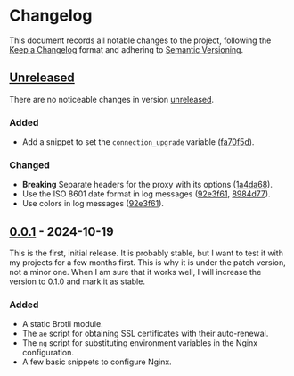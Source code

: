 # Changelog

This document records all notable changes to the project, following the [Keep a Changelog] format and adhering to [Semantic Versioning].

## [Unreleased]

There are no noticeable changes in version [unreleased].

### Added

- Add a snippet to set the `connection_upgrade` variable ([fa70f5d]).

### Changed

- **Breaking** Separate headers for the proxy with its options ([1a4da68]).
- Use the ISO 8601 date format in log messages ([92e3f61], [8984d77]).
- Use colors in log messages ([92e3f61]).

## [0.0.1] - 2024-10-19

This is the first, initial release. It is probably stable, but I want to test it with my projects for a few months first. This is why it is under the patch version, not a minor one. When I am sure that it works well, I will increase the version to 0.1.0 and mark it as stable.

### Added

- A static Brotli module.
- The `ae` script for obtaining SSL certificates with their auto-renewal.
- The `ng` script for substituting environment variables in the Nginx configuration.
- A few basic snippets to configure Nginx.

<!-- Footnotes -->

[Keep a Changelog]: https://keepachangelog.com/en/1.1.0/
[Semantic Versioning]: https://semver.org/spec/v2.0.0.html

[Unreleased]: https://github.com/vanyauhalin/docker-nginx/compare/v0.0.1...HEAD/
[0.0.1]: https://github.com/vanyauhalin/docker-nginx/releases/tag/v0.0.1/

[8984d77]: https://github.com/vanyauhalin/docker-nginx/commit/8984d778385708ce47d793ee081ba73fdd13977c/
[fa70f5d]: https://github.com/vanyauhalin/docker-nginx/commit/fa70f5d36426bb9d1097ed8007ba96bb3eddfb22/
[92e3f61]: https://github.com/vanyauhalin/docker-nginx/commit/92e3f611618f591ac8457bf9fbd15d05e51d0477/
[1a4da68]: https://github.com/vanyauhalin/docker-nginx/commit/1a4da68f722bcccf2adde746ba46fc7699b7a53a/
